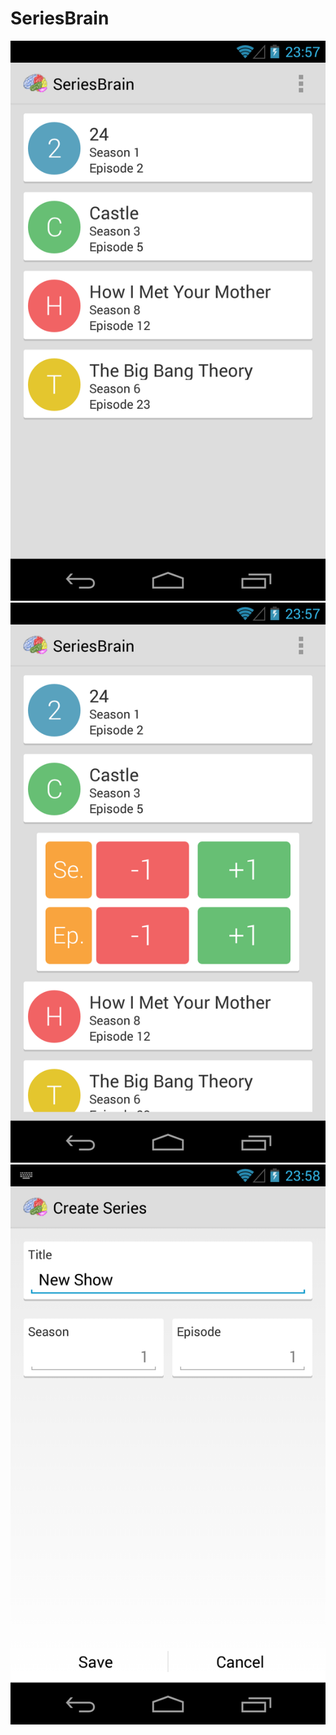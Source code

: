 SeriesBrain
===========

![Series Overview](screenshots/overview.png)
![Update Series](screenshots/update.png)
![Add Series](screenshots/add.png)

